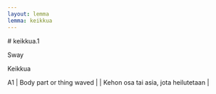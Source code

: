 ```yaml
---
layout: lemma
lemma: keikkua
---
```


<div class="sense">
# <span class="sensename">keikkua.1</span>

<span class="description">Sway</span>



<span class="description">Keikkua</span>



A1 | Body part or thing waved |   | Kehon osa tai asia, jota heilutetaan |  

</div>

